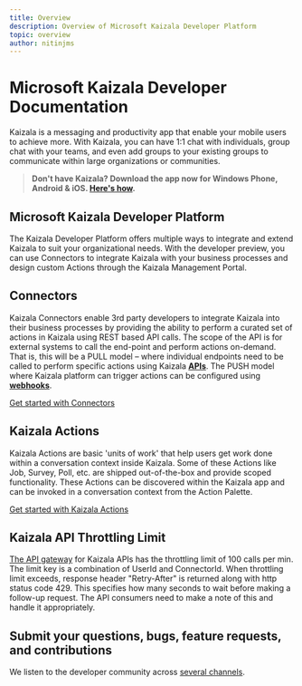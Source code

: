 ```yaml
---
title: Overview
description: Overview of Microsoft Kaizala Developer Platform
topic: overview
author: nitinjms
---
```

# Microsoft Kaizala Developer Documentation

Kaizala is a messaging and productivity app that enable your mobile users to achieve more. With Kaizala, you can have 1:1 chat with individuals, group chat with your teams, and even add groups to your existing groups to communicate within large organizations or communities.

> **Don't have Kaizala? Download the app now for Windows Phone, Android & iOS. [Here's how](install.md).**

## Microsoft Kaizala Developer Platform 
The Kaizala Developer Platform offers multiple ways to integrate and extend Kaizala to suit your organizational needs. With the developer preview, you can use Connectors to integrate Kaizala with your business processes and design custom Actions through the Kaizala Management Portal.

## Connectors

Kaizala Connectors enable 3rd party developers to integrate Kaizala into their business processes by providing the ability to perform a curated set of actions in Kaizala 
using REST based API calls. The scope of the API is for external systems to call the end-point and perform actions on-demand. That is, this will be a PULL model – where 
individual endpoints need to be called to perform specific actions using Kaizala **[APIs](connectors/API.md)**. The PUSH model where Kaizala platform can trigger actions can be configured using **[webhooks](connectors/webHooks.md)**.

[Get started with Connectors](connectors/README.md)

## Kaizala Actions

Kaizala Actions are basic 'units of work' that help users get work done within a conversation context inside Kaizala. Some of these Actions like Job, Survey, Poll, etc. are
shipped out-of-the-box and provide scoped functionality. These Actions can be discovered within the Kaizala app and can be invoked in a conversation context from the Action Palette.

[Get started with Kaizala Actions](Actions/README.md)

## Kaizala API Throttling Limit

[The API gateway](https://docs.microsoft.com/en-in/azure/api-management/api-management-key-concepts) for Kaizala APIs has the throttling limit of 100 calls per min. The limit key is a combination of UserId and ConnectorId. When throttling limit exceeds, response header "Retry-After" is returned along with http status code 429. This specifies how many seconds to wait before making a follow-up request. The API consumers need to make a note of this and handle it appropriately.

## Submit your questions, bugs, feature requests, and contributions

We listen to the developer community across [several channels](feedback.md).
